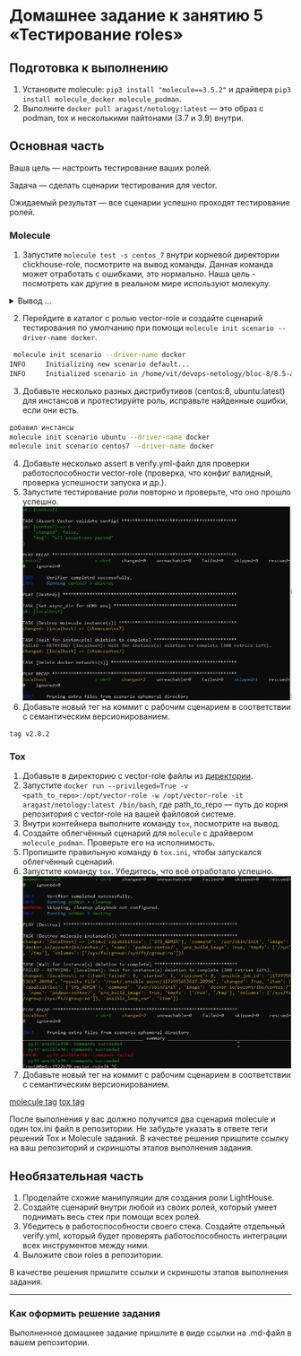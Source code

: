 # Домашнее задание к занятию 5 «Тестирование roles»

## Подготовка к выполнению

1. Установите molecule: `pip3 install "molecule==3.5.2"` и драйвера `pip3 install molecule_docker molecule_podman`.
2. Выполните `docker pull aragast/netology:latest` —  это образ с podman, tox и несколькими пайтонами (3.7 и 3.9) внутри.

## Основная часть

Ваша цель — настроить тестирование ваших ролей. 

Задача — сделать сценарии тестирования для vector. 

Ожидаемый результат — все сценарии успешно проходят тестирование ролей.

### Molecule

1. Запустите  `molecule test -s centos_7` внутри корневой директории clickhouse-role, посмотрите на вывод команды. Данная команда может отработать с ошибками, это нормально. Наша цель - посмотреть как другие в реальном мире используют молекулу.

<details><summary>   Вывод ...</summary>
clickhouse git:(main) ✗ molecule test -s centos_7

INFO     centos_7 scenario test matrix: dependency, lint, cleanup, destroy, syntax, create, prepare, converge, idempotence, side_effect, verify, cleanup, destroy
INFO     Performing prerun...
INFO     Set ANSIBLE_LIBRARY=/home/vit/.cache/ansible-compat/7e099f/modules:/home/vit/.ansible/plugins/modules:/usr/share/ansible/plugins/modules
INFO     Set ANSIBLE_COLLECTIONS_PATH=/home/vit/.cache/ansible-compat/7e099f/collections:/home/vit/.ansible/collections:/usr/share/ansible/collections
INFO     Set ANSIBLE_ROLES_PATH=/home/vit/.cache/ansible-compat/7e099f/roles:/home/vit/.ansible/roles:/usr/share/ansible/roles:/etc/ansible/roles
INFO     Inventory /home/vit/devops-netology/bloc-8/8.5-ansible/clickhouse/molecule/centos_7/../resources/inventory/hosts.yml linked to /home/vit/.cache/molecule/clickhouse/centos_7/inventory/hosts
INFO     Inventory /home/vit/devops-netology/bloc-8/8.5-ansible/clickhouse/molecule/centos_7/../resources/inventory/group_vars/ linked to /home/vit/.cache/molecule/clickhouse/centos_7/inventory/group_vars
INFO     Inventory /home/vit/devops-netology/bloc-8/8.5-ansible/clickhouse/molecule/centos_7/../resources/inventory/host_vars/ linked to /home/vit/.cache/molecule/clickhouse/centos_7/inventory/host_vars
INFO     Running centos_7 > dependency
WARNING  Skipping, missing the requirements file.
WARNING  Skipping, missing the requirements file.
INFO     Inventory /home/vit/devops-netology/bloc-8/8.5-ansible/clickhouse/molecule/centos_7/../resources/inventory/hosts.yml linked to /home/vit/.cache/molecule/clickhouse/centos_7/inventory/hosts
INFO     Inventory /home/vit/devops-netology/bloc-8/8.5-ansible/clickhouse/molecule/centos_7/../resources/inventory/group_vars/ linked to /home/vit/.cache/molecule/clickhouse/centos_7/inventory/group_vars
INFO     Inventory /home/vit/devops-netology/bloc-8/8.5-ansible/clickhouse/molecule/centos_7/../resources/inventory/host_vars/ linked to /home/vit/.cache/molecule/clickhouse/centos_7/inventory/host_vars
INFO     Running centos_7 > lint
COMMAND: yamllint .
ansible-lint
flake8

zsh:3: command not found: flake8
CRITICAL Lint failed with error code 127
WARNING  An error occurred during the test sequence action: 'lint'. Cleaning up.
INFO     Inventory /home/vit/devops-netology/bloc-8/8.5-ansible/clickhouse/molecule/centos_7/../resources/inventory/hosts.yml linked to /home/vit/.cache/molecule/clickhouse/centos_7/inventory/hosts
INFO     Inventory /home/vit/devops-netology/bloc-8/8.5-ansible/clickhouse/molecule/centos_7/../resources/inventory/group_vars/ linked to /home/vit/.cache/molecule/clickhouse/centos_7/inventory/group_vars
INFO     Inventory /home/vit/devops-netology/bloc-8/8.5-ansible/clickhouse/molecule/centos_7/../resources/inventory/host_vars/ linked to /home/vit/.cache/molecule/clickhouse/centos_7/inventory/host_vars
INFO     Running centos_7 > cleanup
WARNING  Skipping, cleanup playbook not configured.
INFO     Inventory /home/vit/devops-netology/bloc-8/8.5-ansible/clickhouse/molecule/centos_7/../resources/inventory/hosts.yml linked to /home/vit/.cache/molecule/clickhouse/centos_7/inventory/hosts
INFO     Inventory /home/vit/devops-netology/bloc-8/8.5-ansible/clickhouse/molecule/centos_7/../resources/inventory/group_vars/ linked to /home/vit/.cache/molecule/clickhouse/centos_7/inventory/group_vars
INFO     Inventory /home/vit/devops-netology/bloc-8/8.5-ansible/clickhouse/molecule/centos_7/../resources/inventory/host_vars/ linked to /home/vit/.cache/molecule/clickhouse/centos_7/inventory/host_vars
INFO     Running centos_7 > destroy
INFO     Sanity checks: 'docker'

PLAY [Destroy] *****************************************************************

TASK [Set async_dir for HOME env] **********************************************
ok: [localhost]

TASK [Destroy molecule instance(s)] ********************************************
changed: [localhost] => (item=centos_7)

TASK [Wait for instance(s) deletion to complete] *******************************
FAILED - RETRYING: [localhost]: Wait for instance(s) deletion to complete (300 retries left).
ok: [localhost] => (item=centos_7)

TASK [Delete docker networks(s)] ***********************************************

PLAY RECAP *********************************************************************
localhost                  : ok=3    changed=1    unreachable=0    failed=0    skipped=1    rescued=0    ignored=0

INFO     Pruning extra files from scenario ephemeral directory</details>

2. Перейдите в каталог с ролью vector-role и создайте сценарий тестирования по умолчанию при помощи `molecule init scenario --driver-name docker`.

```bash
 molecule init scenario --driver-name docker
INFO     Initializing new scenario default...
INFO     Initialized scenario in /home/vit/devops-netology/bloc-8/8.5-ansible/vector-role/molecule/default successfully.
```

3. Добавьте несколько разных дистрибутивов (centos:8, ubuntu:latest) для инстансов и протестируйте роль, исправьте найденные ошибки, если они есть.

```bash
добавил инстансы
molecule init scenario ubuntu --driver-name docker
molecule init scenario centos7 --driver-name docker
```

4. Добавьте несколько assert в verify.yml-файл для  проверки работоспособности vector-role (проверка, что конфиг валидный, проверка успешности запуска и др.). 
5. Запустите тестирование роли повторно и проверьте, что оно прошло успешно.
![centos7](../../img/8.5-centos7.jpg)
6. Добавьте новый тег на коммит с рабочим сценарием в соответствии с семантическим версионированием.
```
tag v2.0.2
```

### Tox

1. Добавьте в директорию с vector-role файлы из [директории](./example).
2. Запустите `docker run --privileged=True -v <path_to_repo>:/opt/vector-role -w /opt/vector-role -it aragast/netology:latest /bin/bash`, где path_to_repo — путь до корня репозитория с vector-role на вашей файловой системе.
3. Внутри контейнера выполните команду `tox`, посмотрите на вывод.
5. Создайте облегчённый сценарий для `molecule` с драйвером `molecule_podman`. Проверьте его на исполнимость.
6. Пропишите правильную команду в `tox.ini`, чтобы запускался облегчённый сценарий.
8. Запустите команду `tox`. Убедитесь, что всё отработало успешно.
![tox](../../img/8.5-tox.jpg)
9. Добавьте новый тег на коммит с рабочим сценарием в соответствии с семантическим версионированием.

[molecule tag](https://github.com/vitaliy495/vector-role/releases/tag/v2.0.2)
[tox tag](https://github.com/vitaliy495/vector-role/releases/tag/v2.1.0)

После выполнения у вас должно получится два сценария molecule и один tox.ini файл в репозитории. Не забудьте указать в ответе теги решений Tox и Molecule заданий. В качестве решения пришлите ссылку на  ваш репозиторий и скриншоты этапов выполнения задания. 

## Необязательная часть

1. Проделайте схожие манипуляции для создания роли LightHouse.
2. Создайте сценарий внутри любой из своих ролей, который умеет поднимать весь стек при помощи всех ролей.
3. Убедитесь в работоспособности своего стека. Создайте отдельный verify.yml, который будет проверять работоспособность интеграции всех инструментов между ними.
4. Выложите свои roles в репозитории.

В качестве решения пришлите ссылки и скриншоты этапов выполнения задания.

---

### Как оформить решение задания

Выполненное домашнее задание пришлите в виде ссылки на .md-файл в вашем репозитории.
